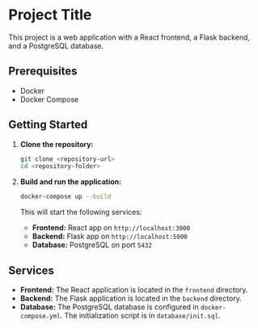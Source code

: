 # Project Title

This project is a web application with a React frontend, a Flask backend, and a PostgreSQL database.

## Prerequisites

- Docker
- Docker Compose

## Getting Started

1.  **Clone the repository:**

    ```bash
    git clone <repository-url>
    cd <repository-folder>
    ```

2.  **Build and run the application:**

    ```bash
    docker-compose up --build
    ```

    This will start the following services:

    -   **Frontend:** React app on `http://localhost:3000`
    -   **Backend:** Flask app on `http://localhost:5000`
    -   **Database:** PostgreSQL on port `5432`

## Services

-   **Frontend:** The React application is located in the `frontend` directory.
-   **Backend:** The Flask application is located in the `backend` directory.
-   **Database:** The PostgreSQL database is configured in `docker-compose.yml`. The initialization script is in `database/init.sql`.